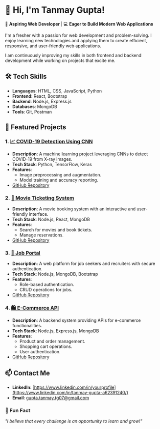 # 👋 Hi, I'm Tanmay Gupta!

🌱 **Aspiring Web Developer** | 💻 **Eager to Build Modern Web Applications**  

I'm a fresher with a passion for web development and problem-solving. I enjoy learning new technologies and applying them to create efficient, responsive, and user-friendly web applications.  

I am continuously improving my skills in both frontend and backend development while working on projects that excite me.


## 🛠️ Tech Skills

- **Languages**: HTML, CSS, JavaScript, Python  
- **Frontend**: React, Bootstrap  
- **Backend**: Node.js, Express.js  
- **Databases**: MongoDB  
- **Tools**: Git, Postman  


## 🌟 Featured Projects

### 1. [📈 COVID-19 Detection Using CNN](https://github.com/tanmaygupta07/COVID-19-DETECTION-USING-CNN)
- **Description**: A machine learning project leveraging CNNs to detect COVID-19 from X-ray images.
- **Tech Stack**: Python, TensorFlow, Keras
- **Features**:
  - Image preprocessing and augmentation.
  - Model training and accuracy reporting.
- [GitHub Repository](https://github.com/tanmaygupta07/COVID-19-DETECTION-USING-CNN)


### 2. [🎥 Movie Ticketing System](https://tanmaygupta07.github.io/Movie-Ticketing-System/)
- **Description**: A movie booking system with an interactive and user-friendly interface.  
- **Tech Stack**: Node.js, React, MongoDB  
- **Features**:
  - Search for movies and book tickets.
  - Manage reservations.  
- [GitHub Repository](https://github.com/tanmaygupta07/Movie-Ticketing-System)


### 3. [💼 Job Portal](https://github.com/tanmaygupta07/Job_Portal)
- **Description**: A web platform for job seekers and recruiters with secure authentication.
- **Tech Stack**: Node.js, MongoDB, Bootstrap
- **Features**:
  - Role-based authentication.
  - CRUD operations for jobs.
- [GitHub Repository](https://github.com/tanmaygupta07/Job_Portal)


### 4. [🛍️ E-Commerce API](https://github.com/tanmaygupta07/E-Com-API)
- **Description**: A backend system providing APIs for e-commerce functionalities.
- **Tech Stack**: Node.js, Express.js, MongoDB
- **Features**:
  - Product and order management.
  - Shopping cart operations.
  - User authentication.  
- [GitHub Repository](https://github.com/tanmaygupta07/E-Com-API)


## 📫 Contact Me

- **LinkedIn**: [https://www.linkedin.com/in/yourprofile](https://www.linkedin.com/in/tanmay-gupta-a62391240/) 
- **Email**: [gupta.tanmay.tg07@gmail.com](mailto:gupta.tanmay.tg07@gmail.com)


### 🌟 Fun Fact  
*"I believe that every challenge is an opportunity to learn and grow!"*
